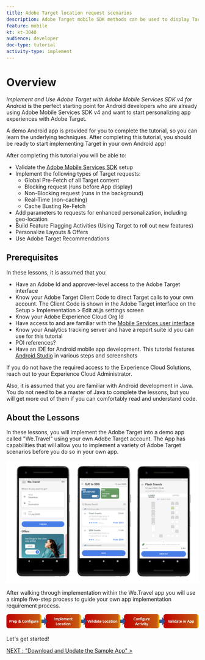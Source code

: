 ```yaml
---
title: Adobe Target location request scenarios
description: Adobe Target mobile SDK methods can be used to display Target locations in several scenarios.
feature: mobile
kt: kt-3040
audience: developer
doc-type: tutorial
activity-type: implement
---
```


# Overview

_Implement and Use Adobe Target with Adobe Mobile Services SDK v4 for Android_ is the perfect starting point for Android developers who are already using Adobe Mobile Services SDK v4 and want to start personalizing app experiences with Adobe Target.

A demo Android app is provided for you to complete the tutorial, so you can learn the underlying techniques. After completing this tutorial, you should be ready to start implementing Target in your own Android app!

After completing this tutorial you will be able to:

* Validate the [Adobe Mobile Services SDK](https://docs.adobe.com/content/help/en/mobile-services/android/getting-started-android/requirements.html) setup
* Implement the following types of Target requests:
  * Global Pre-Fetch of all Target content
  * Blocking request (runs before App display)
  * Non-Blocking request (runs in the background)
  * Real-Time (non-caching)
  * Cache Busting Re-Fetch
* Add parameters to requests for enhanced personalization, including geo-location
* Build Feature Flagging Activities (Using Target to roll out new features)
* Personalize Layouts & Offers
* Use Adobe Target Recommendations

## Prerequisites

In these lessons, it is assumed that you:

* Have an Adobe Id and approver-level access to the Adobe Target interface
* Know your Adobe Target Client Code to direct Target calls to your own account. The Client Code is shown in the Adobe Target interface on the   Setup > Implementation > Edit at.js settings screen
* Know your Adobe Experience Cloud Org Id
* Have access to and are familiar with the [Mobile Services user interface](https://mobilemarketing.adobe.com)
* Know your Analytics tracking server and have a report suite id you can use for this tutorial
* POI references?
* Have an IDE for Android mobile app development. This tutorial features [Android Studio](https://developer.android.com/studio/install) in various steps and screenshots

If you do not have the required access to the Experience Cloud Solutions, reach out to your Experience Cloud Administrator.

<!-- Assume access to the Mobile Services UI? -->

Also, it is assumed that you are familiar with Android development in Java. You do not need to be a master of Java to complete the lessons, but you will get more out of them if you can comfortably read and understand code.

## About the Lessons

In these lessons, you will implement the Adobe Target into a demo app called "We.Travel" using your own Adobe Target account. The App has capabilities that will allow you to implement a variety of Adobe Target scenarios before you do so in your own app.

![We.Travel app](assets/travel_app.jpg)

After walking through implementation within the We.Travel app you will use a simple five-step process to guide your own app implementation requirement process.

![Prepare your App & Configure the SDK settings, Implement Requests within your app, Validate Implemented Requests, Configure a Mobile Activity in Adobe Target, Validate the new Activity Experience within the App](assets/5Steps.jpg)

Let's get started!

[NEXT :  "Download and Update the Sample App" >](download-and-update-the-sample-app.md)

